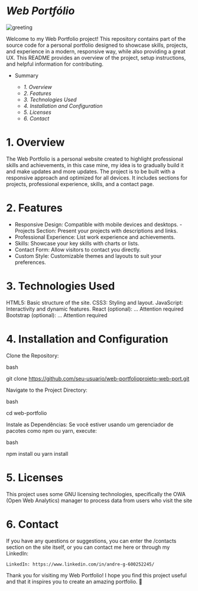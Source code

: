 # ***Web Portfólio***

![greeting](https://github.com/user-attachments/assets/e9c68487-0065-4bb9-9f33-843d10083a06)

Welcome to my Web Portfolio project! This repository contains part of the source code for a personal portfolio designed to showcase skills, projects, and experience in a modern, responsive way, while also providing a great UX. This README provides an overview of the project, setup instructions, and helpful information for contributing.
  - Summary

    * *1. Overview*
    * *2. Features*
    * *3. Technologies Used*
    * *4. Installation and Configuration*
    * *5. Licenses*
    * *6. Contact*

# 1. Overview

The Web Portfolio is a personal website created to highlight professional skills and achievements, in this case mine, my idea is to gradually build it and make updates and more updates. The project is to be built with a responsive approach and optimized for all devices. It includes sections for projects, professional experience, skills, and a contact page.

# 2. Features

- Responsive Design: Compatible with mobile devices and desktops. - Projects Section: Present your projects with descriptions and links.
- Professional Experience: List work experience and achievements.
- Skills: Showcase your key skills with charts or lists.
- Contact Form: Allow visitors to contact you directly.
- Custom Style: Customizable themes and layouts to suit your preferences.

# 3. Technologies Used

HTML5: Basic structure of the site.
CSS3: Styling and layout.
JavaScript: Interactivity and dynamic features.
React (optional): ... Attention required
Bootstrap (optional): ... Attention required

# 4. Installation and Configuration

Clone the Repository:

bash

git clone https://github.com/seu-usuario/web-portfolioprojeto-web-port.git

Navigate to the Project Directory:

bash

cd web-portfolio


Instale as Dependências:
Se você estiver usando um gerenciador de pacotes como npm ou yarn, execute:

bash

npm install
ou
yarn install

# 5. Licenses

This project uses some GNU licensing technologies, specifically the OWA (Open Web Analytics) manager to process data from users who visit the site

# 6. Contact

If you have any questions or suggestions, you can enter the /contacts section on the site itself, or you can contact me here or through my LinkedIn:


    
    LinkedIn: https://www.linkedin.com/in/andre-g-600252245/
    
Thank you for visiting my Web Portfolio! I hope you find this project useful and that it inspires you to create an amazing portfolio. 🚀

